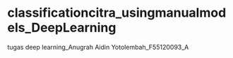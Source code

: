 # classificationcitra_usingmanualmodels_DeepLearning
tugas deep learning_Anugrah Aidin Yotolembah_F55120093_A
